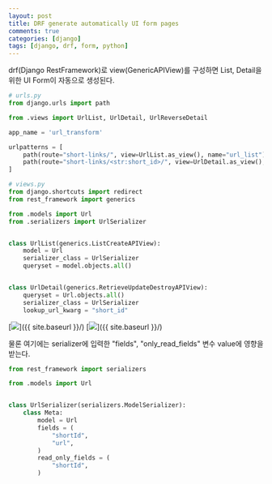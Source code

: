 ```yaml
---
layout: post
title: DRF generate automatically UI form pages
comments: true
categories: [django]
tags: [django, drf, form, python]
---
```


drf(Django RestFramework)로 view(GenericAPIView)를 구성하면 List, Detail을 위한 UI Form이 자동으로 생성된다.

```python
# urls.py
from django.urls import path

from .views import UrlList, UrlDetail, UrlReverseDetail

app_name = 'url_transform'

urlpatterns = [
    path(route="short-links/", view=UrlList.as_view(), name="url_list"),
    path(route="short-links/<str:short_id>/", view=UrlDetail.as_view(), name="url_detail"),
]
```

```python
# views.py
from django.shortcuts import redirect
from rest_framework import generics

from .models import Url
from .serializers import UrlSerializer


class UrlList(generics.ListCreateAPIView):
    model = Url
    serializer_class = UrlSerializer
    queryset = model.objects.all()


class UrlDetail(generics.RetrieveUpdateDestroyAPIView):
    queryset = Url.objects.all()
    serializer_class = UrlSerializer
    lookup_url_kwarg = "short_id"
```

[<img src="{{ site.baseurl }}/images/220725-list_view_form.png" />]({{ site.baseurl }}/)
[<img src="{{ site.baseurl }}/images/220725-detail_view_form.png"/>]({{ site.baseurl }}/)

물론 여기에는 serializer에 입력한 "fields", "only_read_fields" 변수 value에 영향을 받는다.

```python
from rest_framework import serializers

from .models import Url


class UrlSerializer(serializers.ModelSerializer):
    class Meta:
        model = Url
        fields = (
            "shortId",
            "url",
        )
        read_only_fields = (
            "shortId",
        )
```

